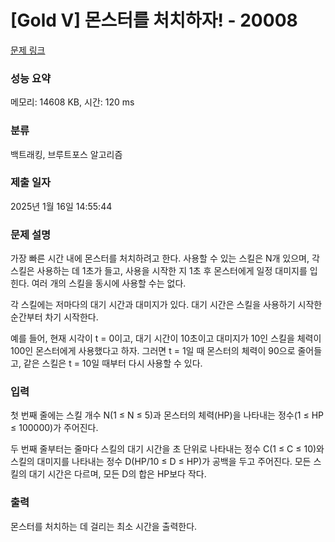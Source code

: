# [Gold V] 몬스터를 처치하자! - 20008 

[문제 링크](https://www.acmicpc.net/problem/20008) 

### 성능 요약

메모리: 14608 KB, 시간: 120 ms

### 분류

백트래킹, 브루트포스 알고리즘

### 제출 일자

2025년 1월 16일 14:55:44

### 문제 설명

<p>가장 빠른 시간 내에 몬스터를 처치하려고 한다. 사용할 수 있는 스킬은 N개 있으며, 각 스킬은 사용하는 데 1초가 들고, 사용을 시작한 지 1초 후 몬스터에게 일정 대미지를 입힌다. 여러 개의 스킬을 동시에 사용할 수는 없다.</p>

<p>각 스킬에는 저마다의 대기 시간과 대미지가 있다. 대기 시간은 스킬을 사용하기 시작한 순간부터 차기 시작한다.</p>

<p>예를 들어, 현재 시각이 t = 0이고, 대기 시간이 10초이고 대미지가 10인 스킬을 체력이 100인 몬스터에게 사용했다고 하자. 그러면 t = 1일 때 몬스터의 체력이 90으로 줄어들고, 같은 스킬은 t = 10일 때부터 다시 사용할 수 있다.</p>

### 입력 

 <p>첫 번째 줄에는 스킬 개수 N(1 ≤ N ≤ 5)과 몬스터의 체력(HP)을 나타내는 정수(1 ≤ HP ≤ 100000)가 주어진다.</p>

<p>두 번째 줄부터는 줄마다 스킬의 대기 시간을 초 단위로 나타내는 정수 C(1 ≤ C ≤ 10)와 스킬의 대미지를 나타내는 정수 D(HP/10 ≤ D ≤ HP)가 공백을 두고 주어진다. 모든 스킬의 대기 시간은 다르며, 모든 D의 합은 HP보다 작다.</p>

### 출력 

 <p>몬스터를 처치하는 데 걸리는 최소 시간을 출력한다.</p>

